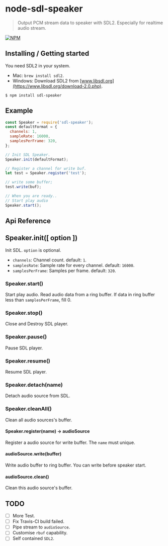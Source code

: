 node-sdl-speaker 
======
> Output PCM stream data to speaker with SDL2. Especially for realtime audio stream. 

[![NPM](https://nodei.co/npm/sdl-speaker.png)](https://www.npmjs.com/package/sdl-speaker)

## Installing / Getting started

You need SDL2 in your system. 

- Mac: `brew install sdl2`. 
- Windows: Download SDL2 from [www.libsdl.org](https://www.libsdl.org/download-2.0.php).

```shell
$ npm install sdl-speaker
```

## Example

```javascript
const Speaker = require('sdl-speaker');
const defaultFormat = {
  channels: 1,
  sampleRate: 16000,
  samplesPerFrame: 320,
};

// Init SDL Speaker.
Speaker.init(defaultFormat);

// Register a channel for write buf.
let test = Speaker.register('test');

// write some buffer;
test.write(buf);

// When you are ready..
// Start play audio
Speaker.start();
```

## Api Reference

## Speaker.init([ option ])

Init SDL. `option` is optional.

- `channels`: Channel count. default: `1`.
- `samplesRate`: Sample rate for every channel. default: `16000`.
- `samplesPerFrame`: Samples per frame. default: `320`.

### Speaker.start()

Start play audio. Read audio data from a ring buffer. If data in ring buffer less than `samplesPerFrame`, fill 0.

### Speaker.stop()

Close and Destroy SDL player.

### Speaker.pause()

Pause SDL player.

### Speaker.resume()

Resume SDL player.

### Speaker.detach(name)

Detach audio source from SDL.

### Speaker.cleanAll()

Clean all audio sources's buffer.

#### Speaker.register(name) -> audioSource

Register a audio source for write buffer. The `name` must unique.

#### audioSource.write(buffer)

Write audio buffer to ring buffer. You can write before speaker start.

#### audioSource.clean()

Clean this audio source's buffer.

## TODO

- [ ] More Test.
- [ ] Fix Travis-CI build failed.
- [ ] Pipe stream to `audioSource`.
- [ ] Customise `rbuf` capability.
- [ ] Self contained `SDL2`.
